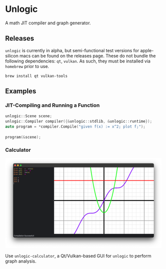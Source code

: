 # Unlogic

A math JIT compiler and graph generator.

## Releases

`unlogic` is currently in alpha, but semi-functional test versions for apple-silicon macs can be found on the
releases page. These do not bundle the following dependencies: `qt`, `vulkan`. As such, they must be installed via
`homebrew` prior to use.

```shell
brew install qt vulkan-tools
```

## Examples

### JIT-Compiling and Running a Function

```c++
unlogic::Scene scene;
unlogic::Compiler compiler({&unlogic::stdlib, &unlogic::runtime});
auto program = *compiler.Compile("given f(x) := x^2; plot f;");

program(&scene);
```

### Calculator

<p align="center">
    <img src="images/SampleRender.png" width="1000">
</p>

Use `unlogic-calculator`, a Qt/Vulkan-based GUI for `unlogic` to perform graph analysis.
